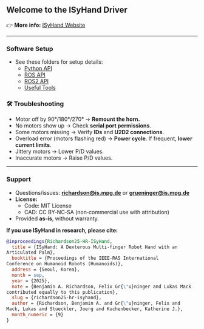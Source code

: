## Welcome to the ISyHand Driver

👉 **More info:** [ISyHand Website](https://isyhand.is.mpg.de/)

---

### Software Setup
- See these folders for setup details:  
  - [Python API](https://github.com/leap-hand/LEAP_Hand_API/tree/main/python)  
  - [ROS API](https://github.com/leap-hand/LEAP_Hand_API/tree/main/ros_module)  
  - [ROS2 API](https://github.com/leap-hand/LEAP_Hand_API/tree/main/ros2_module)  
  - [Useful Tools](https://github.com/leap-hand/LEAP_Hand_API/tree/main/useful_tools)
<!--
---

### 🔌 Hardware Setup
- Connect **5 V power** to the hand (Dynamixels should light up on boot).
- Connect the **Micro‑USB** cable (avoid multiple USB extensions).
- Use [Dynamixel Wizard](https://emanual.robotis.com/docs/en/software/rplus1/dynamixel_wizard/) to find the correct port.  
  ➡️ Put that port into `main.py` or `ros_example.py`.  
  ⚠️ You **cannot** have Dynamixel Wizard open while using the API (the port will be busy).
- On Ubuntu, find the hand by ID at `/dev/serial/by-id` (persistent across reboots).
- `sudo chmod 666 /dev/serial/by-id/(your_id)` to give serial port permissions.
- Official support: **Python** and **C++** and **ROS/ROS2**. 
  Other languages can use the [Dynamixel SDK](https://emanual.robotis.com/docs/en/software/dynamixel/dynamixel_sdk/overview/).
- To improve latency on Ubuntu:  
  - [Adjust USB Latency Settings](https://emanual.robotis.com/docs/en/software/dynamixel/dynamixel_wizard2/)  
  - Tune the [Dynamixel Python SDK](https://github.com/ROBOTIS-GIT/DynamixelSDK/issues/288)  
  - Set *Return Delay Time* (Control Table Register 9) from 250 µs to **0 µs**.
- If you are using the full hand, you can raise the current limit from 300 mA to 550 mA in the API for increased strength!
---

### 🤖 Functionality
- Leap Node allows commanding joint angles in different scalings.
- You can read **position, velocity, and current**.
- **Query limits:**  
  - Position only: ≤ 500 Hz  
  - Position + velocity + current: ≤ 500 Hz  
  (Higher rates can slow USB communication.)
- Default control: **PID** (up to current limit).  
  Velocity and current control also supported—see the [motor manual](https://emanual.robotis.com/docs/en/dxl/x/xc330-m288/).
- Current limits:  
  - Lite: ≈ 300 mA  
  - Full: up to ≈ 550 mA
  - **By default the API is at 300, you can raise it to 550mA on the Full hand!!!**
- Jittery hand? ➡️ Lower P/D values.  
  Weak hand? ➡️ Raise P/D values.

---
-->
### 🛠️ Troubleshooting
- Motor off by 90°/180°/270° → **Remount the horn.**
- No motors show up → Check **serial port permissions**.
- Some motors missing → Verify **IDs** and **U2D2 connections**.
- Overload error (motors flashing red) → **Power cycle**. If frequent, **lower current limits**.
- Jittery motors → Lower P/D values.
- Inaccurate motors → Raise P/D values.

---

### Support
- Questions/issues: **richardson@is.mpg.de** or **grueninger@is.mpg.de**
- **License:**  
  - Code: MIT License  
  - CAD: CC BY‑NC‑SA (non‑commercial use with attribution)
- Provided **as‑is**, without warranty.

**If you use ISyHand in research, please cite:**
```bibtex
@inproceedings{Richardson25-HR-ISyHand,
  title = {ISyHand: A Dexterous Multi-finger Robot Hand with an
Articulated Palm},
  booktitle = {Proceedings of the IEEE-RAS International
Conference on Humanoid Robots (Humanoids)},
  address = {Seoul, Korea},
  month = sep,
  year = {2025},
  note = {Benjamin A. Richardson, Felix Gr{\"u}ninger and Lukas Mack
contributed equally to this publication},
  slug = {richardson25-hr-isyhand},
  author = {Richardson, Benjamin A. and Gr{\"u}ninger, Felix and
Mack, Lukas and Stueckler, Joerg and Kuchenbecker, Katherine J.},
  month_numeric = {9}
}

